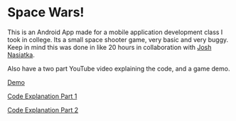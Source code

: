 # Space Wars!

This is an Android App made for a mobile application development class I took in college. Its a small space shooter game, very basic and very buggy. Keep in mind this was done in like 20 hours in collaboration with [Josh Nasiatka](https://github.com/joshuanasiatka).

Also have a two part YouTube video explaining the code, and a game demo.

[Demo](https://www.youtube.com/watch?v=kQNt5H-UlZU)

[Code Explanation Part 1](https://www.youtube.com/watch?v=kx1S7sC3Jpc)

[Code Explanation Part 2](https://www.youtube.com/watch?v=B-YaPHn596U)



